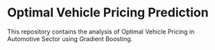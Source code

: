 # Optimal Vehicle Pricing Prediction

This repository contains the analysis of Optimal Vehicle Pricing in Automotive Sector using Gradient Boosting.
